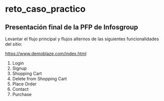 # reto_caso_practico
Presentación final de la PFP de Infosgroup
------------------------------------------------------
Levantar el flujo principal y flujos alternos de las
siguientes funcionalidades del sitio:

https://www.demoblaze.com/index.html

1. Login
2. Signup
3. Shopping Cart
4. Delete from Shopping Cart
5. Place Order
6. Contact
7. Purchase
